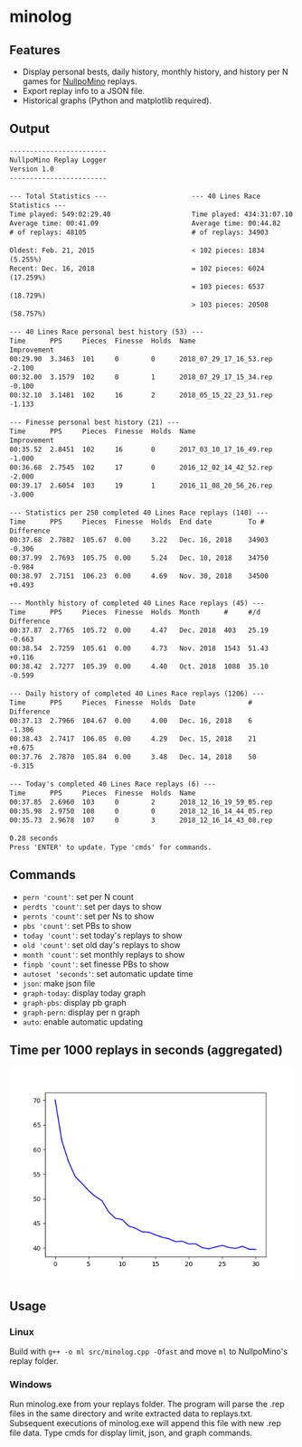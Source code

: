 # minolog
## Features
* Display personal bests, daily history, monthly history, and history per N games for [NullpoMino](https://github.com/nullpomino/nullpomino) replays.
* Export replay info to a JSON file.
* Historical graphs (Python and matplotlib required).
## Output
```
------------------------
NullpoMino Replay Logger
Version 1.0
------------------------

--- Total Statistics ---                     --- 40 Lines Race Statistics ---
Time played: 549:02:29.40                    Time played: 434:31:07.10
Average time: 00:41.09                       Average time: 00:44.82
# of replays: 48105                          # of replays: 34903

Oldest: Feb. 21, 2015                        < 102 pieces: 1834 (5.255%)
Recent: Dec. 16, 2018                        = 102 pieces: 6024 (17.259%)
                                             = 103 pieces: 6537 (18.729%)
                                             > 103 pieces: 20508 (58.757%)

--- 40 Lines Race personal best history (53) ---
Time      PPS     Pieces  Finesse  Holds  Name                     Improvement
00:29.90  3.3463  101     0        0      2018_07_29_17_16_53.rep  -2.100
00:32.00  3.1579  102     0        1      2018_07_29_17_15_34.rep  -0.100
00:32.10  3.1481  102     16       2      2018_05_15_22_23_51.rep  -1.133

--- Finesse personal best history (21) ---
Time      PPS     Pieces  Finesse  Holds  Name                     Improvement
00:35.52  2.8451  102     16       0      2017_03_10_17_16_49.rep  -1.000
00:36.68  2.7545  102     17       0      2016_12_02_14_42_52.rep  -2.000
00:39.17  2.6054  103     19       1      2016_11_08_20_56_26.rep  -3.000

--- Statistics per 250 completed 40 Lines Race replays (140) ---
Time      PPS     Pieces  Finesse  Holds  End date         To #    Difference
00:37.68  2.7882  105.67  0.00     3.22   Dec. 16, 2018    34903   -0.306
00:37.99  2.7693  105.75  0.00     5.24   Dec. 10, 2018    34750   -0.984
00:38.97  2.7151  106.23  0.00     4.69   Nov. 30, 2018    34500   +0.493

--- Monthly history of completed 40 Lines Race replays (45) ---
Time      PPS     Pieces  Finesse  Holds  Month      #     #/d     Difference
00:37.87  2.7765  105.72  0.00     4.47   Dec. 2018  403   25.19   -0.663
00:38.54  2.7259  105.61  0.00     4.73   Nov. 2018  1543  51.43   +0.116
00:38.42  2.7277  105.39  0.00     4.40   Oct. 2018  1088  35.10   -0.599

--- Daily history of completed 40 Lines Race replays (1206) ---
Time      PPS     Pieces  Finesse  Holds  Date             #       Difference
00:37.13  2.7966  104.67  0.00     4.00   Dec. 16, 2018    6       -1.306
00:38.43  2.7417  106.05  0.00     4.29   Dec. 15, 2018    21      +0.675
00:37.76  2.7870  105.84  0.00     3.48   Dec. 14, 2018    50      -0.315

--- Today's completed 40 Lines Race replays (6) ---
Time      PPS     Pieces  Finesse  Holds  Name
00:37.85  2.6960  103     0        2      2018_12_16_19_59_05.rep
00:35.98  2.9750  108     0        0      2018_12_16_14_44_05.rep
00:35.73  2.9678  107     0        3      2018_12_16_14_43_08.rep

0.28 seconds
Press 'ENTER' to update. Type 'cmds' for commands.
```
## Commands
* `pern 'count'`: set per N count
* `perdts 'count'`: set per days to show
* `pernts 'count'`: set per Ns to show
* `pbs 'count'`: set PBs to show
* `today 'count'`: set today's replays to show
* `old 'count'`: set old day's replays to show
* `month 'count'`: set monthly replays to show
* `finpb 'count'`: set finesse PBs to show
* `autoset 'seconds'`: set automatic update time
* `json`: make json file
* `graph-today`: display today graph
* `graph-pbs`: display pb graph
* `graph-pern`: display per n graph
* `auto`: enable automatic updating
## Time per 1000 replays in seconds (aggregated)
![Alt text](https://raw.githubusercontent.com/01mu/minolog/master/Figure_1.png "Title")
## Usage
### Linux
Build with `g++ -o ml src/minolog.cpp -Ofast` and move `ml` to NullpoMino's replay folder.
### Windows
Run minolog.exe from your replays folder. The program will parse the .rep files in the same directory and write extracted data to replays.txt. Subsequent executions of minolog.exe will append this file with new .rep file data. Type cmds for display limit, json, and graph commands.
